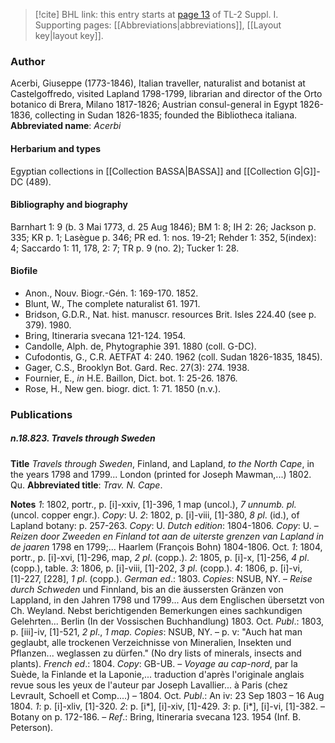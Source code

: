 > [!cite] BHL link: this entry starts at [page 13](https://www.biodiversitylibrary.org/page/33264762) of TL-2 Suppl. I.
> Supporting pages: [[Abbreviations|abbreviations]], [[Layout key|layout key]].

### Author

Acerbi, Giuseppe (1773-1846), Italian traveller, naturalist and botanist at Castelgoffredo, visited Lapland 1798-1799, librarian and director of the Orto botanico di Brera, Milano 1817-1826; Austrian consul-general in Egypt 1826-1836, collecting in Sudan 1826-1835; founded the Bibliotheca italiana. 
**Abbreviated name**: *Acerbi*

#### Herbarium and types

Egyptian collections in [[Collection BASSA|BASSA]] and [[Collection G|G]]-DC (489).

#### Bibliography and biography

Barnhart 1: 9 (b. 3 Mai 1773, d. 25 Aug 1846); BM 1: 8; IH 2: 26; Jackson p. 335; KR p. 1; Lasègue p. 346; PR ed. 1: nos. 19-21; Rehder 1: 352, 5(index): 4; Saccardo 1: 11, 178, 2: 7; TR p. 9 (no. 2); Tucker 1: 28.

#### Biofile

- Anon., Nouv. Biogr.-Gén. 1: 169-170. 1852.
- Blunt, W., The complete naturalist 61. 1971.
- Bridson, G.D.R., Nat. hist. manuscr. resources Brit. Isles 224.40 (see p. 379). 1980.
- Bring, Itineraria svecana 121-124. 1954.
- Candolle, Alph. de, Phytographie 391. 1880 (coll. G-DC).
- Cufodontis, G., C.R. AETFAT 4: 240. 1962 (coll. Sudan 1826-1835, 1845).
- Gager, C.S., Brooklyn Bot. Gard. Rec. 27(3): 274. 1938.
- Fournier, E., *in* H.E. Baillon, Dict. bot. 1: 25-26. 1876.
- Rose, H., New gen. biogr. dict. 1: 71. 1850 (n.v.).

### Publications

##### n.18.823. Travels through Sweden

**Title**
*Travels through Sweden*, Finland, and Lapland, *to the North Cape*, in the years 1798 and 1799... London (printed for Joseph Mawman,...) 1802. Qu.
**Abbreviated title**: *Trav. N. Cape*.

**Notes**
*1*: 1802, portr., p. \[i\]-xxiv, \[1\]-396, 1 map (uncol.), *7 unnumb. pl.* (uncol. copper engr.). *Copy*: U.
*2*: 1802, p. \[i\]-viii, \[1\]-380, *8 pl*. (id.), of Lapland botany: p. 257-263. *Copy*: U.
*Dutch edition*: 1804-1806. *Copy*: U. – *Reizen door Zweeden en Finland tot aan de uiterste grenzen van Lapland in de jaaren* 1798 en 1799;... Haarlem (François Bohn) 1804-1806. Oct.
*1*: 1804, portr., p. \[i\]-xvi, \[1\]-296, map, *2 pl*. (copp.).
*2*: 1805, p. \[i\]-x, \[1\]-256, *4 pl*. (copp.), table.
*3*: 1806, p. \[i\]-viii, \[1\]-202, *3 pl*. (copp.).
*4*: 1806, p. \[i\]-vi, \[1\]-227, \[228\], *1 pl*. (copp.).
*German ed*.: 1803. *Copies*: NSUB, NY. – *Reise durch Schweden* und Finnland, bis an die äussersten Gränzen von Lappland, in den Jahren 1798 und 1799... Aus dem Englischen übersetzt von Ch. Weyland. Nebst berichtigenden Bemerkungen eines sachkundigen Gelehrten... Berlin (In der Vossischen Buchhandlung) 1803. Oct.
*Publ*.: 1803, p. \[iii\]-iv, \[1\]-521, *2 pl*., *1 map. Copies*: NSUB, NY. – p. v: "Auch hat man geglaubt, alle trockenen Verzeichnisse von Mineralien, Insekten und Pflanzen... weglassen zu dürfen." (No dry lists of minerals, insects and plants).
*French ed*.: 1804. *Copy*: GB-UB. – *Voyage au cap-nord*, par la Suède, la Finlande et la Laponie,... traduction d'après l'originale anglais revue sous les yeux de l'auteur par Joseph Lavallier... à Paris (chez Levrault, Schoell et Comp....) – 1804. Oct.
*Publ*.: An iv: 23 Sep 1803 – 16 Aug 1804.
*1*: p. \[i\]-xliv, \[1\]-320.
*2*: p. \[i\*\], \[i\]-xiv, \[1\]-429.
*3*: p. \[i\*\], \[i\]-vi, \[1\]-382. – Botany on p. 172-186. – *Ref*.: Bring, Itineraria svecana 123. 1954 (Inf. B. Peterson).

